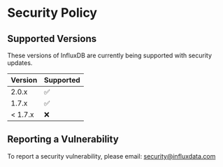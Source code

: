 # Security Policy

## Supported Versions

These versions of InfluxDB are currently being supported with security updates.

| Version | Supported          |
| ------- | ------------------ |
| 2.0.x   | :white_check_mark: |
| 1.7.x   | :white_check_mark: |
| < 1.7.x   | :x:                |

## Reporting a Vulnerability

To report a security vulnerability, please email: security@influxdata.com
